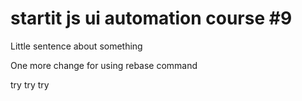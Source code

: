 # startit js ui automation course #9

Little sentence about something

One more change for using rebase command


try try try

